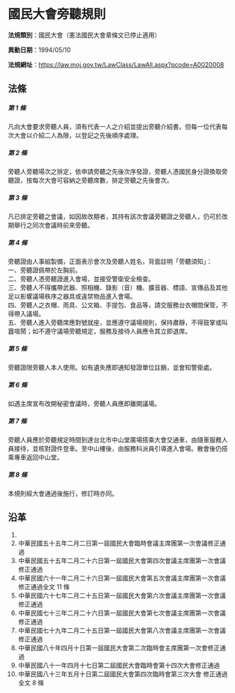 # 國民大會旁聽規則

**法規類別**：國民大會（憲法國民大會章條文已停止適用）

**異動日期**：1994/05/10  

**法規網址**：https://law.moj.gov.tw/LawClass/LawAll.aspx?pcode=A0020008





## 法條
##### 第 1 條
凡向大會要求旁聽人員，須有代表一人之介紹並提出旁聽介紹書。但每一位代表每次大會以介紹二人為限，以登記之先後順序處理。

##### 第 2 條
旁聽人旁聽場次之排定，依申請旁聽之先後次序發證，旁聽人憑國民身分證換取旁聽證，按每次大會可容納之旁聽席數，排定旁聽之先後會次。

##### 第 3 條
凡已排定旁聽之會議，如因故改期者，其持有該次會議旁聽證之旁聽人，仍可於改期舉行之同次會議時前來旁聽。

##### 第 4 條
旁聽證由人事組製備，正面表示會次及旁聽人姓名，背面註明「旁聽須知」：  
一、旁聽證佩帶於左胸前。  
二、旁聽人憑旁聽證進入會場，並接受警衛安全檢查。  
三、旁聽人不得攜帶武器、照相機、錄影（音）機、擴音器、標語、宣傳品及其他足以影響議場秩序之器具或違禁物品進入會場。  
四、旁聽人之衣帽、雨具、公文箱、手提包、食品等，請交服務台衣帽間保管，不得帶入議場。  
五、旁聽人進入旁聽席應對號就座，並應遵守議場規則，保持肅靜，不得鼓掌或叫囂喧鬧；如不遵守議場旁聽規定，服務及接待人員應令其立即退席。

##### 第 5 條
旁聽證限旁聽人本人使用。如有遺失應即通知發證單位註銷，並會知警衛處。

##### 第 6 條
如遇主席宣布改開秘密會議時，旁聽人員應即離開議場。

##### 第 7 條
旁聽人員應於旁聽規定時間到達台北市中山堂廣場搭乘大會交通車，由隨車服務人員接待，並核對證件登車。至中山樓後，由服務科派員引導進入會場。散會後仍搭乘專車返回中山堂。

##### 第 8 條
本規則經大會通過後施行，修訂時亦同。

## 沿革
1. 
1. 中華民國五十五年二月二日第一屆國民大會臨時會議主席團第一次會議修正通過
1. 中華民國五十五年二月二十六日第一屆國民大會第四次會議主席團第一次會議修正通過
1. 中華民國六十一年二月二十六日第一屆國民大會第五次會議主席團第一次會議修正通過全文 11 條
1. 中華民國六十七年二月二十五日第一屆國民大會第六次會議主席團第一次會議修正通過
1. 中華民國七十三年二月二十六日第一屆國民大會第七次會議主席團第一次會議修正通過
1. 中華民國七十九年二月二十五日第一屆國民大會第八次會議主席團第一次會議修正通過
1. 中華民國八十年四月十日第一屆國民大會第二次臨時會主席團第一次會修正通過
1. 中華民國八十一年四月十七日第二屆國民大會臨時會第十四次大會修正通過
1.  中華民國八十三年五月十日第二屆國民大會第四次臨時會第三次大會  修正通過全文 8  條
